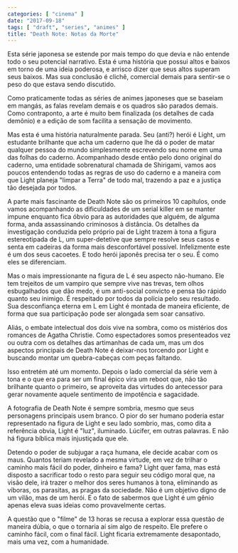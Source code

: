 ```yaml
---
categories: [ "cinema" ]
date: "2017-09-18"
tags: [ "draft", "series", "animes" ]
title: "Death Note: Notas da Morte"
---
```

Esta série japonesa se estende por mais tempo do que devia e não entende
todo o seu potencial narrativo. Esta é uma história que possui altos
e baixos em torno de uma ideia poderosa, e arrisco dizer que seus altos
superam seus baixos. Mas sua conclusão é clichê, comercial demais
para sentir-se o peso do que estava sendo discutido.

Como praticamente todas as séries de animes japoneses que se baseiam em
mangás, as falas revelam demais e os quadros são parados demais. Como
contraponto, a arte é muito bem finalizada (os detalhes de cada demônio)
e a edição de som facilita a sensação de movimento.

Mas esta é uma história naturalmente parada. Seu (anti?) herói é
Light, um estudante brilhante que acha um caderno que lhe dá o poder
de matar qualquer pessoa do mundo simplesmente escrevendo seu nome em
uma das folhas do caderno. Acompanhado desde então pelo dono original
do caderno, uma entidade sobrenatural chamada de Shirigami, vamos aos
poucos entendendo todas as regras de uso do caderno e a maneira com que
Light planeja "limpar a Terra" de todo mal, trazendo a paz e a justiça
tão desejada por todos.

A parte mais fascinante de Death Note são os primeiros 10 capítulos,
onde vamos acompanhando as dificuldades de um serial killer em se
manter impune enquanto fica óbvio para as autoridades que alguém, de
alguma forma, anda assassinando criminosos à distância. Os detalhes
da investigação conduzida pelo próprio pai de Light trazem à tona a
figura estereotipada de L, um super-detetive que sempre resolve seus casos
e senta em cadeiras da forma mais desconfortável possível. Infelizmente
este é um dos seus cacoetes. E todo herói japonês precisa ter o
seu. É como eles se diferenciam.

Mas o mais impressionante na figura de L é seu aspecto não-humano. Ele
tem trejeitos de um vampiro que sempre vive nas trevas, tem olhos
esbugalhados que dão medo, é um anti-social convicto e pensa tão
rápido quanto seu inimigo. É respeitado por todos da polícia pelo seu
resultado. Sua desconfiança eterna em L em Light é montada de maneira
eficiente, de forma que sua participação pode ser alongada sem soar
cansativo.

Aliás, o embate intelectual dos dois vive na sombra, como os mistérios
dos romances de Agatha Christie. Como espectadores somos presenteados vez
ou outra com os detalhes das artimanhas de cada um, mas um dos aspectos
principais de Death Note é deixar-nos torcendo por Light e buscando
montar um quebra-cabeças com peças faltando.

Isso entretém até um momento. Depois o lado comercial da série vem à
tona e o que era para ser um final épico vira um reboot que, não tão
brilhante quanto o primeiro, se aproveita das virtudes do antecessor
para gerar novamente aquele sentimento de impotência e sagacidade.

A fotografia de Death Note é sempre sombria, mesmo que seus personagens
principais usem branco. O pior do ser humano poderia estar representado
na figura de Light e seu lado sombrio, mas, como dita a referência
obvia, Light é "luz", iluminado. Lúcifer, em outras palavras. E não
há figura bíblica mais injustiçada que ele.

Detendo o poder de subjugar a raça humana, ele decide acabar com os
maus. Quantos teriam revelado a mesma virtude, em vez de trilhar o
caminho mais fácil do poder, dinheiro e fama? Light quer fama, mas
está disposto a sacrificar todo o resto para seguir seu código moral
que, na visão dele, irá trazer o melhor dos seres humanos à tona,
eliminando as víboras, os parasitas, as pragas da sociedade. Não é um
objetivo digno de um vilão, mas de um herói. E o fato de sabermos que
Light é um gênio apenas eleva suas ideias como provavelmente certas.

A questão que o "filme" de 13 horas se recusa a explorar essa questão
de maneira dúbia, o que o tornaria aí sim algo de respeito. Ele
prefere o caminho fácil, com o final fácil. Light ficaria extremamente
desapontado, mais uma vez, com a humanidade.
